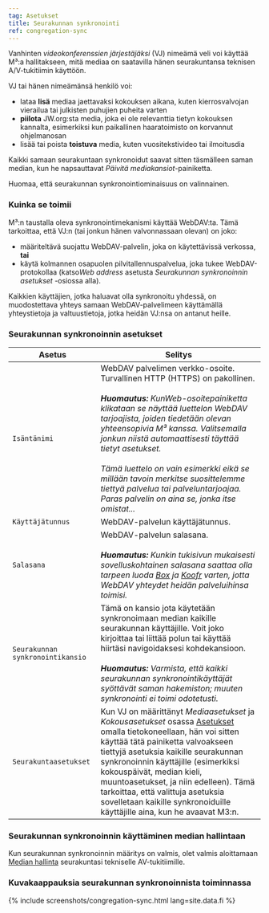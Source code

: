 ```yaml
---
tag: Asetukset
title: Seurakunnan synkronointi
ref: congregation-sync
---
```


Vanhinten *videokonferenssien järjestäjäksi* (VJ) nimeämä veli voi käyttää M³:a hallitakseen, mitä mediaa on saatavilla hänen seurakuntansa teknisen A/V-tukitiimin käyttöön.

VJ tai hänen nimeämänsä henkilö voi:

- lataa **lisä** mediaa jaettavaksi kokouksen aikana, kuten kierrosvalvojan vierailua tai julkisten puhujien puheita varten
- **piilota** JW.org:sta media, joka ei ole relevanttia tietyn kokouksen kannalta, esimerkiksi kun paikallinen haaratoimisto on korvannut ohjelmanosan
- lisää tai poista **toistuva** media, kuten vuositekstivideo tai ilmoitusdia

Kaikki samaan seurakuntaan synkronoidut saavat sitten täsmälleen saman median, kun he napsauttavat *Päivitä mediakansiot*-painiketta.

Huomaa, että seurakunnan synkronointiominaisuus on valinnainen.

### Kuinka se toimii

M³:n taustalla oleva synkronointimekanismi käyttää WebDAV:ta. Tämä tarkoittaa, että VJ:n (tai jonkun hänen valvonnassaan olevan) on joko:

- määriteltävä suojattu WebDAV-palvelin, joka on käytettävissä verkossa, **tai**
- käytä kolmannen osapuolen pilvitallennuspalvelua, joka tukee WebDAV-protokollaa (katso*Web address* asetusta *Seurakunnan synkronoinnin asetukset* -osiossa alla).

Kaikkien käyttäjien, jotka haluavat olla synkronoitu yhdessä, on muodostettava yhteys samaan WebDAV-palvelimeen käyttämällä yhteystietoja ja valtuustietoja, jotka heidän VJ:nsa on antanut heille.

### Seurakunnan synkronoinnin asetukset

| Asetus                           | Selitys                                                                                                                                                                                                                                                                                                                                                                                                                                                                                                     |
| -------------------------------- | ----------------------------------------------------------------------------------------------------------------------------------------------------------------------------------------------------------------------------------------------------------------------------------------------------------------------------------------------------------------------------------------------------------------------------------------------------------------------------------------------------------- |
| `Isäntänimi`                     | WebDAV palvelimen verkko-osoite. Turvallinen HTTP (HTTPS) on pakollinen. <br><br> ***Huomautus:** KunWeb-osoitepainiketta klikataan se näyttää luettelon WebDAV tarjoajista, joiden tiedetään olevan yhteensopivia M³ kanssa. Valitsemalla jonkun niistä automaattisesti täyttää tietyt asetukset. <br><br> Tämä luettelo on vain esimerkki eikä se millään tavoin merkitse suosittelemme tiettyä palvelua tai palveluntarjoajaa. Paras palvelin on aina se, jonka itse omistat...* |
| `Käyttäjätunnus`                 | WebDAV-palvelun käyttäjätunnus.                                                                                                                                                                                                                                                                                                                                                                                                                                                                             |
| `Salasana`                       | WebDAV-palvelun salasana. <br><br> ***Huomautus:** Kunkin tukisivun mukaisesti sovelluskohtainen salasana saattaa olla tarpeen luoda [Box](https://support.box.com/hc/en-us/articles/360043696414-WebDAV-with-Box) ja [Koofr](https://koofr.eu/help/koofr_with_webdav/how-do-i-connect-a-service-to-koofr-through-webdav/) varten, jotta WebDAV yhteydet heidän palveluihinsa toimisi.*                                                                                                         |
| `Seurakunnan synkronointikansio` | Tämä on kansio jota käytetään synkronoimaan median kaikille seurakunnan käyttäjille. Voit joko kirjoittaa tai liittää polun tai käyttää hiirtäsi navigoidaksesi kohdekansioon. <br><br> ***Huomautus:** Varmista, että kaikki seurakunnan synkronointikäyttäjät syöttävät saman hakemiston; muuten synkronointi ei toimi odotetusti.*                                                                                                                                                           |
| `Seurakuntaasetukset`            | Kun VJ on määrittänyt *Mediaasetukset* ja *Kokousasetukset* osassa [Asetukset]({{page.lang}}/#configuration) omalla tietokoneellaan, hän voi sitten käyttää tätä painiketta valvoakseen tiettyjä asetuksia kaikille seurakunnan synkronoinnin käyttäjille (esimerkiksi kokouspäivät, median kieli, muuntoasetukset, ja niin edelleen). Tämä tarkoittaa, että valittuja asetuksia sovelletaan kaikille synkronoiduille käyttäjille aina, kun he avaavat M3:n.                                                |

### Seurakunnan synkronoinnin käyttäminen median hallintaan

Kun seurakunnan synkronoinnin määritys on valmis, olet valmis aloittamaan [Median hallinta]({{page.lang}}/#manage-media) seurakuntasi tekniselle AV-tukitiimille.

### Kuvakaappauksia seurakunnan synkronoinnista toiminnassa

{% include screenshots/congregation-sync.html lang=site.data.fi %}
